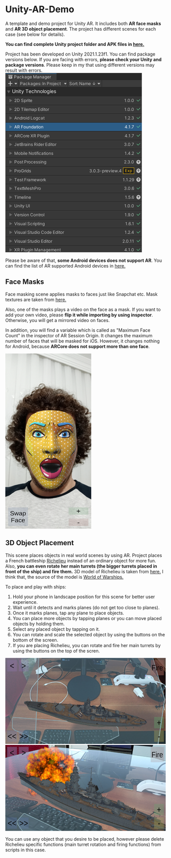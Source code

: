 # Unity-AR-Demo

A template and demo project for Unity AR. It includes both **AR face masks** and **AR 3D object placement**. The project has different scenes for each case (see below for details).

**You can find complete Unity project folder and APK files in [here.](https://drive.google.com/drive/folders/1i2yOfNnQE1zS0SvpaxxGSspGeX18gRMd?usp=sharing)**

Project has been developed on Unity 2021.1.23f1. You can find package versions below. If you are facing with errors, **please check your Unity and package versions**. Please keep in my that using different versions may result with errors.
![Package Versions](/Images/Packages.png)

Please be aware of that, **some Android devices does not support AR**. You can find the list of AR supported Android devices in [here.](https://developers.google.com/ar/devices?hl=en)


## Face Masks
Face masking scene applies masks to faces just like Snapchat etc. Mask textures are taken from [here.](https://assetstore.unity.com/packages/essentials/asset-packs/ar-face-assets-184187)

Also, one of the masks plays a video on the face as a mask. If you want to add your own video, please **flip it while importing by using inspector**. Otherwise, you will get a mirrored video on faces.

In addition, you will find a variable which is called as "Maximum Face Count" in the inspector of AR Session Origin. It changes the maximum number of faces that will be masked for iOS. However, it changes nothing for Android, because **ARCore does not support more than one face**.

<img src="/Images/Face_Mask.jpg" width="270" height="550">


## 3D Object Placement
This scene places objects in real world scenes by using AR. Project places a French battleship [Richelieu](https://en.wikipedia.org/wiki/French_battleship_Richelieu) instead of an ordinary object for more fun. Also, **you can even rotate her main turrets (the bigger turrets placed in front of the ship) and fire them.** 3D model of Richelieu is taken from [here.](https://p3dm.ru/files/boat/marine_military_equipment/11966-richelieu.html) I think that, the source of the model is [World of Warships.](https://worldofwarships.eu/en)

To place and play with ships:
1) Hold your phone in landscape position for this scene for better user experience.
2) Wait until it detects and marks planes (do not get too close to planes).
3) Once it marks planes, tap any plane to place objects.
4) You can place more objects by tapping planes or you can move placed objects by holding them.
5) Select any placed object by tapping on it.
6) You can rotate and scale the selected object by using the buttons on the bottom of the screen.
7) If you are placing Richelieu, you can rotate and fire her main turrets by using the buttons on the top of the scren.

<img src="/Images/3D_Placement_1.jpg" width="580" height="270">
<img src="/Images/3D_Placement_2.jpg" width="580" height="270">

You can use any object that you desire to be placed, however please delete Richelieu specific functions (main turret rotation and firing functions) from scripts in this case.

